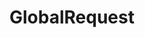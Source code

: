 # GlobalRequest


<!--
## BASIC INFO GETTER

<table class="tg">
<tbody>
  <tr>
    <td class="tg-c3ow" colspan="9">HYPERLINK</td>
  </tr>
  <tr>
    <td class="tg-c3ow" colspan="7">LINK</td>
    <td class="tg-baqh" colspan="2">ZELDA</td>
  </tr>
  <tr>
    <td class="tg-c3ow" colspan="5">SUBJECT</td>
    <td class="tg-baqh" colspan="4">PREDICATE</td>
  </tr>
  <tr>
    <td class="tg-c3ow" rowspan="4">PROTOCOL</td>
    <td class="tg-c3ow" colspan="6">ADDRESS</td>
    <td class="tg-baqh" rowspan="4">PARAMETERS<br></td>
    <td class="tg-baqh" rowspan="4">FRAGMENT<br></td>
  </tr>
  <tr>
    <td class="tg-baqh" colspan="3">HOST</td>
    <td class="tg-baqh" colspan="3">PATH</td>
  </tr>
  <tr>
    <td class="tg-baqh" colspan="3">DOMAIN</td>
    <td class="tg-baqh" rowspan="2">PORT</td>
    <td class="tg-baqh" rowspan="2">FILE SECTION</td>
    <td class="tg-baqh" rowspan="2">FILE SLUG</td>
  </tr>
  <tr>
    <td class="tg-0lax">SUBDOMAIN</td>
    <td class="tg-0lax">DOMAINNAME</td>
    <td class="tg-0lax">DOMAINEXTENSION</td>
  </tr>
</tbody>
</table>
-->
